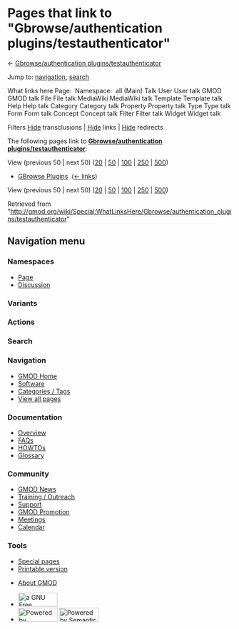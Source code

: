 <div id="mw-page-base" class="noprint">

</div>

<div id="mw-head-base" class="noprint">

</div>

<div id="content" class="mw-body" role="main">

<span id="top"></span>

<div id="mw-js-message" style="display:none;">

</div>



# <span dir="auto">Pages that link to "Gbrowse/authentication plugins/testauthenticator"</span>

<div id="bodyContent">

<div id="contentSub">

← [Gbrowse/authentication
plugins/testauthenticator](/wiki/Gbrowse/authentication_plugins/testauthenticator "Gbrowse/authentication plugins/testauthenticator")

</div>

<div id="jump-to-nav" class="mw-jump">

Jump to: [navigation](#mw-navigation), [search](#p-search)

</div>

<div id="mw-content-text">

What links here Page:  Namespace:  all (Main) Talk User User talk GMOD
GMOD talk File File talk MediaWiki MediaWiki talk Template Template talk
Help Help talk Category Category talk Property Property talk Type Type
talk Form Form talk Concept Concept talk Filter Filter talk Widget
Widget talk

Filters
[Hide](/mediawiki/index.php?title=Special:WhatLinksHere/Gbrowse/authentication_plugins/testauthenticator&hidetrans=1 "Special:WhatLinksHere/Gbrowse/authentication plugins/testauthenticator")
transclusions \|
[Hide](/mediawiki/index.php?title=Special:WhatLinksHere/Gbrowse/authentication_plugins/testauthenticator&hidelinks=1 "Special:WhatLinksHere/Gbrowse/authentication plugins/testauthenticator")
links \|
[Hide](/mediawiki/index.php?title=Special:WhatLinksHere/Gbrowse/authentication_plugins/testauthenticator&hideredirs=1 "Special:WhatLinksHere/Gbrowse/authentication plugins/testauthenticator")
redirects

The following pages link to **[Gbrowse/authentication
plugins/testauthenticator](/wiki/Gbrowse/authentication_plugins/testauthenticator "Gbrowse/authentication plugins/testauthenticator")**:

View (previous 50 \| next 50)
([20](/mediawiki/index.php?title=Special:WhatLinksHere/Gbrowse/authentication_plugins/testauthenticator&limit=20 "Special:WhatLinksHere/Gbrowse/authentication plugins/testauthenticator")
\|
[50](/mediawiki/index.php?title=Special:WhatLinksHere/Gbrowse/authentication_plugins/testauthenticator&limit=50 "Special:WhatLinksHere/Gbrowse/authentication plugins/testauthenticator")
\|
[100](/mediawiki/index.php?title=Special:WhatLinksHere/Gbrowse/authentication_plugins/testauthenticator&limit=100 "Special:WhatLinksHere/Gbrowse/authentication plugins/testauthenticator")
\|
[250](/mediawiki/index.php?title=Special:WhatLinksHere/Gbrowse/authentication_plugins/testauthenticator&limit=250 "Special:WhatLinksHere/Gbrowse/authentication plugins/testauthenticator")
\|
[500](/mediawiki/index.php?title=Special:WhatLinksHere/Gbrowse/authentication_plugins/testauthenticator&limit=500 "Special:WhatLinksHere/Gbrowse/authentication plugins/testauthenticator"))

- [GBrowse Plugins](/wiki/GBrowse_Plugins "GBrowse Plugins") ‎
  <span class="mw-whatlinkshere-tools">([←
  links](/mediawiki/index.php?title=Special:WhatLinksHere&target=GBrowse+Plugins "Special:WhatLinksHere"))</span>

View (previous 50 \| next 50)
([20](/mediawiki/index.php?title=Special:WhatLinksHere/Gbrowse/authentication_plugins/testauthenticator&limit=20 "Special:WhatLinksHere/Gbrowse/authentication plugins/testauthenticator")
\|
[50](/mediawiki/index.php?title=Special:WhatLinksHere/Gbrowse/authentication_plugins/testauthenticator&limit=50 "Special:WhatLinksHere/Gbrowse/authentication plugins/testauthenticator")
\|
[100](/mediawiki/index.php?title=Special:WhatLinksHere/Gbrowse/authentication_plugins/testauthenticator&limit=100 "Special:WhatLinksHere/Gbrowse/authentication plugins/testauthenticator")
\|
[250](/mediawiki/index.php?title=Special:WhatLinksHere/Gbrowse/authentication_plugins/testauthenticator&limit=250 "Special:WhatLinksHere/Gbrowse/authentication plugins/testauthenticator")
\|
[500](/mediawiki/index.php?title=Special:WhatLinksHere/Gbrowse/authentication_plugins/testauthenticator&limit=500 "Special:WhatLinksHere/Gbrowse/authentication plugins/testauthenticator"))

</div>

<div class="printfooter">

Retrieved from
"<http://gmod.org/wiki/Special:WhatLinksHere/Gbrowse/authentication_plugins/testauthenticator>"

</div>

<div id="catlinks" class="catlinks catlinks-allhidden">

</div>

<div class="visualClear">

</div>

</div>

</div>

<div id="mw-navigation">

## Navigation menu

<div id="mw-head">



<div id="left-navigation">

<div id="p-namespaces" class="vectorTabs" role="navigation"
aria-labelledby="p-namespaces-label">

### Namespaces

- <span id="ca-nstab-main"><a href="/wiki/Gbrowse/authentication_plugins/testauthenticator"
  accesskey="c" title="View the content page [c]">Page</a></span>
- <span id="ca-talk"><a
  href="/mediawiki/index.php?title=Talk:Gbrowse/authentication_plugins/testauthenticator&amp;action=edit&amp;redlink=1"
  accesskey="t"
  title="Discussion about the content page [t]">Discussion</a></span>

</div>

<div id="p-variants" class="vectorMenu emptyPortlet" role="navigation"
aria-labelledby="p-variants-label">

### 

### Variants[](#)

<div class="menu">

</div>

</div>

</div>

<div id="right-navigation">



<div id="p-cactions" class="vectorMenu emptyPortlet" role="navigation"
aria-labelledby="p-cactions-label">

### Actions[](#)

<div class="menu">

</div>

</div>

<div id="p-search" role="search">

### Search

<div id="simpleSearch">

</div>

</div>

</div>

</div>

<div id="mw-panel">

<div id="p-logo" role="banner">

<a href="/wiki/Main_Page"
style="background-image: url(http://gmod.org/images/GMOD-cogs.png);"
title="Visit the main page"></a>

</div>

<div id="p-Navigation" class="portal" role="navigation"
aria-labelledby="p-Navigation-label">

### Navigation

<div class="body">

- <span id="n-GMOD-Home">[GMOD Home](/wiki/Main_Page)</span>
- <span id="n-Software">[Software](/wiki/GMOD_Components)</span>
- <span id="n-Categories-.2F-Tags">[Categories /
  Tags](/wiki/Categories)</span>
- <span id="n-View-all-pages">[View all
  pages](/wiki/Special:AllPages)</span>

</div>

</div>

<div id="p-Documentation" class="portal" role="navigation"
aria-labelledby="p-Documentation-label">

### Documentation

<div class="body">

- <span id="n-Overview">[Overview](/wiki/Overview)</span>
- <span id="n-FAQs">[FAQs](/wiki/Category:FAQ)</span>
- <span id="n-HOWTOs">[HOWTOs](/wiki/Category:HOWTO)</span>
- <span id="n-Glossary">[Glossary](/wiki/Glossary)</span>

</div>

</div>

<div id="p-Community" class="portal" role="navigation"
aria-labelledby="p-Community-label">

### Community

<div class="body">

- <span id="n-GMOD-News">[GMOD News](/wiki/GMOD_News)</span>
- <span id="n-Training-.2F-Outreach">[Training /
  Outreach](/wiki/Training_and_Outreach)</span>
- <span id="n-Support">[Support](/wiki/Support)</span>
- <span id="n-GMOD-Promotion">[GMOD
  Promotion](/wiki/GMOD_Promotion)</span>
- <span id="n-Meetings">[Meetings](/wiki/Meetings)</span>
- <span id="n-Calendar">[Calendar](/wiki/Calendar)</span>

</div>

</div>

<div id="p-tb" class="portal" role="navigation"
aria-labelledby="p-tb-label">

### Tools

<div class="body">

- <span id="t-specialpages"><a href="/wiki/Special:SpecialPages" accesskey="q"
  title="A list of all special pages [q]">Special pages</a></span>
- <span id="t-print"><a
  href="/mediawiki/index.php?title=Special:WhatLinksHere/Gbrowse/authentication_plugins/testauthenticator&amp;printable=yes"
  rel="alternate" accesskey="p"
  title="Printable version of this page [p]">Printable version</a></span>

</div>

</div>

</div>

</div>

<div id="footer" role="contentinfo">

- <span id="footer-places-about">[About
  GMOD](/wiki/GMOD:About "GMOD:About")</span>

<!-- -->

- <span id="footer-copyrightico">[<img src="http://www.gnu.org/graphics/gfdl-logo-small.png" width="88"
  height="31" alt="a GNU Free Documentation License" />](http://www.gnu.org/licenses/fdl-1.3.html)</span>
- <span id="footer-poweredbyico">[<img src="/mediawiki/skins/common/images/poweredby_mediawiki_88x31.png"
  width="88" height="31" alt="Powered by MediaWiki" />](//www.mediawiki.org/)
  [<img
  src="/mediawiki/extensions/SemanticMediaWiki/includes/../resources/images/smw_button.png"
  width="88" height="31" alt="Powered by Semantic MediaWiki" />](https://www.semantic-mediawiki.org/wiki/Semantic_MediaWiki)</span>

<div style="clear:both">

</div>

</div>
